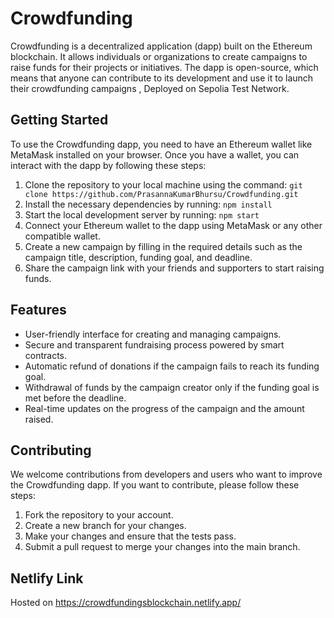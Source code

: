 

# Crowdfunding

Crowdfunding is a decentralized application (dapp) built on the Ethereum blockchain. It allows individuals or organizations to create campaigns to raise funds for their projects or initiatives. The dapp is open-source, which means that anyone can contribute to its development and use it to launch their crowdfunding campaigns , Deployed on Sepolia Test Network.

## Getting Started

To use the Crowdfunding dapp, you need to have an Ethereum wallet like MetaMask installed on your browser. Once you have a wallet, you can interact with the dapp by following these steps:

1. Clone the repository to your local machine using the command: `git clone https://github.com/PrasannaKumarBhursu/Crowdfunding.git`
2. Install the necessary dependencies by running: `npm install`
3. Start the local development server by running: `npm start`
4. Connect your Ethereum wallet to the dapp using MetaMask or any other compatible wallet.
5. Create a new campaign by filling in the required details such as the campaign title, description, funding goal, and deadline.
6. Share the campaign link with your friends and supporters to start raising funds.

## Features

- User-friendly interface for creating and managing campaigns.
- Secure and transparent fundraising process powered by smart contracts.
- Automatic refund of donations if the campaign fails to reach its funding goal.
- Withdrawal of funds by the campaign creator only if the funding goal is met before the deadline.
- Real-time updates on the progress of the campaign and the amount raised.

## Contributing

We welcome contributions from developers and users who want to improve the Crowdfunding dapp. If you want to contribute, please follow these steps:

1. Fork the repository to your account.
2. Create a new branch for your changes.
3. Make your changes and ensure that the tests pass.
4. Submit a pull request to merge your changes into the main branch.

## Netlify Link

Hosted on https://crowdfundingsblockchain.netlify.app/
